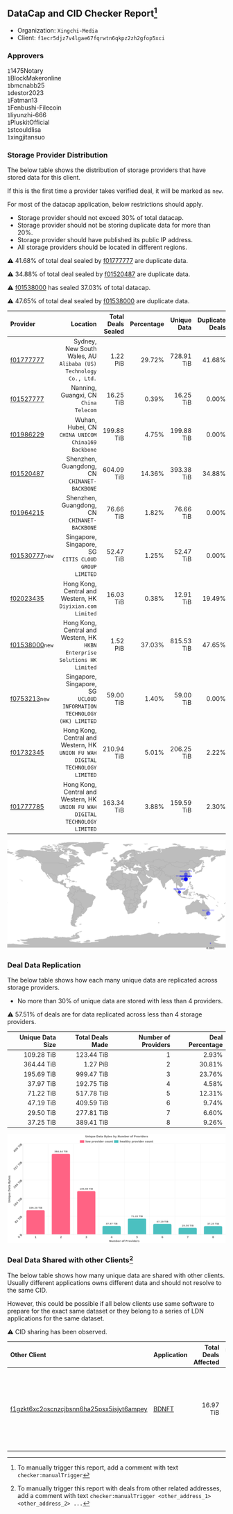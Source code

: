 ## DataCap and CID Checker Report[^1]
 - Organization: `Xingchi-Media`
 - Client: `f1ecr5djz7v4lgae67fqrwtn6qkpz2zh2gfop5xci`
### Approvers
`1`1475Notary<br/>`1`BlockMakeronline<br/>`1`bmcnabb25<br/>`1`destor2023<br/>`1`Fatman13<br/>`1`Fenbushi-Filecoin<br/>`1`liyunzhi-666<br/>`1`PluskitOfficial<br/>`1`stcouldlisa<br/>`1`xingjitansuo

### Storage Provider Distribution
The below table shows the distribution of storage providers that have stored data for this client.

If this is the first time a provider takes verified deal, it will be marked as `new`.

For most of the datacap application, below restrictions should apply.
 - Storage provider should not exceed 30% of total datacap.
 - Storage provider should not be storing duplicate data for more than 20%.
 - Storage provider should have published its public IP address.
 - All storage providers should be located in different regions.

⚠️ 41.68% of total deal sealed by [f01777777](https://filfox.info/en/address/f01777777) are duplicate data.

⚠️ 34.88% of total deal sealed by [f01520487](https://filfox.info/en/address/f01520487) are duplicate data.

⚠️ [f01538000](https://filfox.info/en/address/f01538000) has sealed 37.03% of total datacap.

⚠️ 47.65% of total deal sealed by [f01538000](https://filfox.info/en/address/f01538000) are duplicate data.

| Provider                                                    |                                                                         Location | Total Deals Sealed | Percentage | Unique Data | Duplicate Deals |
| :---------------------------------------------------------- | -------------------------------------------------------------------------------: | -----------------: | ---------: | ----------: | --------------: |
| [f01777777](https://filfox.info/en/address/f01777777)       |              Sydney, New South Wales, AU<br/>`Alibaba (US) Technology Co., Ltd.` |           1.22 PiB |     29.72% |  728.91 TiB |          41.68% |
| [f01527777](https://filfox.info/en/address/f01527777)       |                                         Nanning, Guangxi, CN<br/>`China Telecom` |          16.25 TiB |      0.39% |   16.25 TiB |           0.00% |
| [f01986229](https://filfox.info/en/address/f01986229)       |                            Wuhan, Hubei, CN<br/>`CHINA UNICOM China169 Backbone` |         199.88 TiB |      4.75% |  199.88 TiB |           0.00% |
| [f01520487](https://filfox.info/en/address/f01520487)       |                                  Shenzhen, Guangdong, CN<br/>`CHINANET-BACKBONE` |         604.09 TiB |     14.36% |  393.38 TiB |          34.88% |
| [f01964215](https://filfox.info/en/address/f01964215)       |                                  Shenzhen, Guangdong, CN<br/>`CHINANET-BACKBONE` |          76.66 TiB |      1.82% |   76.66 TiB |           0.00% |
| [f01530777](https://filfox.info/en/address/f01530777)`new`  |                         Singapore, Singapore, SG<br/>`CITIS CLOUD GROUP LIMITED` |          52.47 TiB |      1.25% |   52.47 TiB |           0.00% |
| [f02023435](https://filfox.info/en/address/f02023435)       |                    Hong Kong, Central and Western, HK<br/>`Diyixian.com Limited` |          16.03 TiB |      0.38% |   12.91 TiB |          19.49% |
| [f01538000](https://filfox.info/en/address/f01538000)`new`  |    Hong Kong, Central and Western, HK<br/>`HKBN Enterprise Solutions HK Limited` |           1.52 PiB |     37.03% |  815.53 TiB |          47.65% |
| [f0753213](https://filfox.info/en/address/f0753213)`new`    |        Singapore, Singapore, SG<br/>`UCLOUD INFORMATION TECHNOLOGY (HK) LIMITED` |          59.00 TiB |      1.40% |   59.00 TiB |           0.00% |
| [f01732345](https://filfox.info/en/address/f01732345)       | Hong Kong, Central and Western, HK<br/>`UNION FU WAH DIGITAL TECHNOLOGY LIMITED` |         210.94 TiB |      5.01% |  206.25 TiB |           2.22% |
| [f01777785](https://filfox.info/en/address/f01777785)       | Hong Kong, Central and Western, HK<br/>`UNION FU WAH DIGITAL TECHNOLOGY LIMITED` |         163.34 TiB |      3.88% |  159.59 TiB |           2.30% |

<img src="https://raw.githubusercontent.com/data-preservation-programs/filplus-checker-assets/main/filecoin-project/filecoin-plus-large-datasets/issues/1059/1681721628526.png"/>

### Deal Data Replication
The below table shows how each many unique data are replicated across storage providers.

- No more than 30% of unique data are stored with less than 4 providers.

⚠️ 57.51% of deals are for data replicated across less than 4 storage providers.

| Unique Data Size | Total Deals Made | Number of Providers | Deal Percentage |
| ---------------: | ---------------: | ------------------: | --------------: |
|       109.28 TiB |       123.44 TiB |                   1 |           2.93% |
|       364.44 TiB |         1.27 PiB |                   2 |          30.81% |
|       195.69 TiB |       999.47 TiB |                   3 |          23.76% |
|        37.97 TiB |       192.75 TiB |                   4 |           4.58% |
|        71.22 TiB |       517.78 TiB |                   5 |          12.31% |
|        47.19 TiB |       409.59 TiB |                   6 |           9.74% |
|        29.50 TiB |       277.81 TiB |                   7 |           6.60% |
|        37.25 TiB |       389.41 TiB |                   8 |           9.26% |

<img src="https://raw.githubusercontent.com/data-preservation-programs/filplus-checker-assets/main/filecoin-project/filecoin-plus-large-datasets/issues/1059/1681721629388.png"/>

### Deal Data Shared with other Clients[^3]
The below table shows how many unique data are shared with other clients.
Usually different applications owns different data and should not resolve to the same CID.

However, this could be possible if all below clients use same software to prepare for the exact same dataset or they belong to a series of LDN applications for the same dataset.

⚠️ CID sharing has been observed.

| Other Client                                                                                                          | Application                                                                          | Total Deals Affected | Unique CIDs | Approvers                                                                                                                                                             |
| :-------------------------------------------------------------------------------------------------------------------- | :----------------------------------------------------------------------------------- | -------------------: | ----------: | :-------------------------------------------------------------------------------------------------------------------------------------------------------------------- |
| [f1gzkt6xc2oscnzcjbsnn6ha25psx5isjyt6ampey](https://filfox.info/en/address/f1gzkt6xc2oscnzcjbsnn6ha25psx5isjyt6ampey) | [BDNFT](https://github.com/filecoin-project/filecoin-plus-large-datasets/issues/394) |            16.97 TiB |         543 | `2`fireflyHZ<br/>`1`Joss-Hua<br/>`4`kernelogic<br/>`1`liyunzhi-666<br/>`1`NDLABS-OFFICE<br/>`3`newwebgroup<br/>`1`psh0691<br/>`1`stcouldlisa<br/>`2`Tom-OriginStorage |

[^1]: To manually trigger this report, add a comment with text `checker:manualTrigger`

[^2]: Deals from those addresses are combined into this report as they are specified with `checker:manualTrigger`

[^3]: To manually trigger this report with deals from other related addresses, add a comment with text `checker:manualTrigger <other_address_1> <other_address_2> ...`
